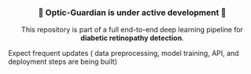 <h3 align="center">🚧 Optic-Guardian is under active development 🚧</h3>

<p align="center">
  This repository is part of a full end-to-end deep learning pipeline for <b>diabetic retinopathy detection</b>.
</p>

Expect frequent updates ( data preprocessing, model training, API, and deployment steps are being built)
